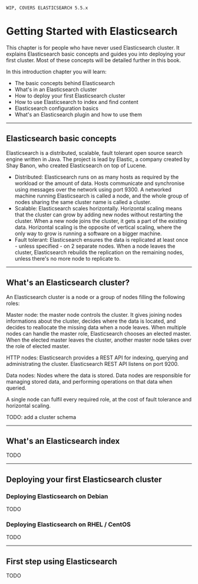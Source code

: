 ```
WIP, COVERS ELASTICSEARCH 5.5.x
```

# Getting Started with Elasticsearch

This chapter is for people who have never used Elasticsearch cluster. It explains Elasticsearch basic concepts and guides you into deploying your first cluster. Most of these concepts will be detailed further in this book.

In this introduction chapter you will learn:

- The basic concepts behind Elasticsearch
- What's in an Elasticsearch cluster
- How to deploy your first Elasticsearch cluster
- How to use Elasticsearch to index and find content
- Elasticsearch configuration basics
- What's an Elasticsearch plugin and how to use them

---

## Elasticsearch basic concepts

Elasticsearch is a distributed, scalable, fault tolerant open source search engine written in Java. The project is lead by Elastic, a company created by Shay Banon, who created Elasticsearch on top of Lucene.

- Distributed: Elasticsearch runs on as many hosts as required by the workload or the amount of data. Hosts communicate and synchronise using messages over the network using port 9300. A networked machine running Elasticsearch is called a node, and the whole group of nodes sharing the same cluster name is called a cluster.
- Scalable: Elasticsearch scales horizontally. Horizontal scaling means that the cluster can grow by adding new nodes without restarting the cluster. When a new node joins the cluster, it gets a part of the existing data. Horizontal scaling is the opposite of vertical scaling, where the only way to grow is running a software on a bigger machine.
- Fault tolerant: Elasticsearch ensures the data is replicated at least once - unless specified - on 2 separate nodes. When a node leaves the cluster, Elasticsearch rebuilds the replication on the remaining nodes, unless there\'s no more node to replicate to.

---

## What's an Elasticsearch cluster?

An Elasticsearch cluster is a node or a group of nodes filling the following roles:

Master node: the master node controls the cluster. It gives joining nodes informations about the cluster, decides where the data is located, and decides to reallocate the missing data when a node leaves. When multiple nodes can handle the master role, Elasticsearch chooses an elected master. When the elected master leaves the cluster, another master node takes over the role of elected master.

HTTP nodes: Elasticsearch provides a REST API for indexing, querying and administrating the cluster. Elasticsearch REST API listens on port 9200.

Data nodes: Nodes where the data is stored. Data nodes are responsible for managing stored data, and performing operations on that data when queried.

A single node can fulfil every required role, at the cost of fault tolerance and horizontal scaling.

TODO: add a cluster schema

---

## What's an Elasticsearch index

TODO

---

## Deploying your first Elasticsearch cluster

### Deploying Elasticsearch on Debian

TODO

### Deploying Elasticsearch on RHEL / CentOS

TODO

---

## First step using Elasticsearch

TODO
